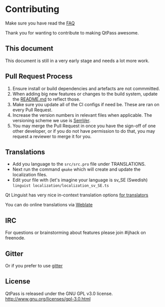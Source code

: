 # Contributing

Make sure you have read the [FAQ](FAQ.md)

Thank you for wanting to contribute to making QtPass awesome.

## This document

This document is still in a very early stage and needs a lot more work.

## Pull Request Process

1. Ensure install or build dependencies and artefacts are not commmitted.
2. When adding big new features or changes to the build system, update the [README.md](README.md) to reflect those.
3. Make sure you update all of the CI configs if need be. These are ran on every Pull Request.
3. Increase the version numbers in relevant files when applicable.
   The versioning scheme we use is [SemVer](http://semver.org/).
4. You may merge the Pull Request in once you have the sign-off of one other developer, or if you
   do not have permission to do that, you may request a reviewer to merge it for you.

## Translations

* Add you language to the `src/src.pro` file
  under TRANSLATIONS.
* Next run the command `qmake` which will create and update the localization files.
* Edit your file with (let's imagine your language is sv_SE (Swedish)
  `linguist localization/localization_sv_SE.ts`

Qt Linguist has very nice in-context translation options [for translators](https://doc.qt.io/qt-5/linguist-translators.html)

You can do online translations via [Weblate](https://hosted.weblate.org/projects/qtpass/qtpass/)

## IRC

For questions or brainstorming about features please join #ijhack on freenode.

## Gitter

Or if you prefer to use [gitter](https://gitter.im/IJHack/qtpass)

## License

QtPass is released under the GNU GPL v3.0 license.
<http://www.gnu.org/licenses/gpl-3.0.html>
